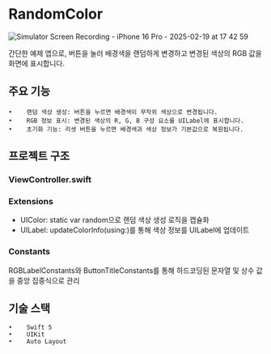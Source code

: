 
# RandomColor

![Simulator Screen Recording - iPhone 16 Pro - 2025-02-19 at 17 42 59](https://github.com/user-attachments/assets/bd167dcc-8dc3-4fae-b414-8c230d0713e4)


간단한 예제 앱으로, 버튼을 눌러 배경색을 랜덤하게 변경하고 변경된 색상의 RGB 값을 화면에 표시합니다.

## 주요 기능
    •    랜덤 색상 생성: 버튼을 누르면 배경색이 무작위 색상으로 변경됩니다.
    •    RGB 정보 표시: 변경된 색상의 R, G, B 구성 요소를 UILabel에 표시합니다.
    •    초기화 기능: 리셋 버튼을 누르면 배경색과 색상 정보가 기본값으로 복원됩니다.

## 프로젝트 구조
### ViewController.swift

### Extensions
- UIColor: static var random으로 랜덤 색상 생성 로직을 캡슐화
- UILabel: updateColorInfo(using:)를 통해 색상 정보를 UILabel에 업데이트

### Constants
RGBLabelConstants와 ButtonTitleConstants를 통해 하드코딩된 문자열 및 상수 값을 중앙 집중식으로 관리

## 기술 스택
    •    Swift 5
    •    UIKit
    •    Auto Layout
